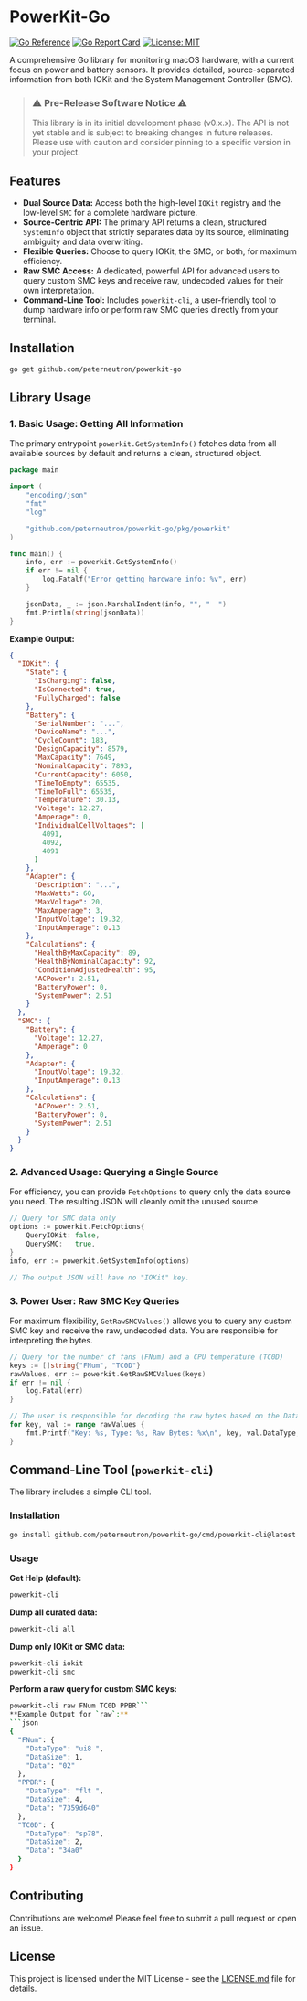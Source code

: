 # PowerKit-Go

[![Go Reference](https://pkg.go.dev/badge/github.com/peterneutron/powerkit-go.svg)](https://pkg.go.dev/github.com/peterneutron/powerkit-go)
[![Go Report Card](https://goreportcard.com/badge/github.com/peterneutron/powerkit-go)](https://goreportcard.com/report/github.com/peterneutron/powerkit-go)
[![License: MIT](https://img.shields.io/badge/License-MIT-yellow.svg)](https://opensource.org/licenses/MIT)

A comprehensive Go library for monitoring macOS hardware, with a current focus on power and battery sensors. It provides detailed, source-separated information from both IOKit and the System Management Controller (SMC).

> ### ⚠️ Pre-Release Software Notice ⚠️
> This library is in its initial development phase (v0.x.x). The API is not yet stable and is subject to breaking changes in future releases. Please use with caution and consider pinning to a specific version in your project.

## Features

*   **Dual Source Data:** Access both the high-level `IOKit` registry and the low-level `SMC` for a complete hardware picture.
*   **Source-Centric API:** The primary API returns a clean, structured `SystemInfo` object that strictly separates data by its source, eliminating ambiguity and data overwriting.
*   **Flexible Queries:** Choose to query IOKit, the SMC, or both, for maximum efficiency.
*   **Raw SMC Access:** A dedicated, powerful API for advanced users to query custom SMC keys and receive raw, undecoded values for their own interpretation.
*   **Command-Line Tool:** Includes `powerkit-cli`, a user-friendly tool to dump hardware info or perform raw SMC queries directly from your terminal.

## Installation

```bash
go get github.com/peterneutron/powerkit-go
```

## Library Usage

### 1. Basic Usage: Getting All Information

The primary entrypoint `powerkit.GetSystemInfo()` fetches data from all available sources by default and returns a clean, structured object.

```go
package main

import (
	"encoding/json"
	"fmt"
	"log"

	"github.com/peterneutron/powerkit-go/pkg/powerkit"
)

func main() {
	info, err := powerkit.GetSystemInfo()
	if err != nil {
		log.Fatalf("Error getting hardware info: %v", err)
	}

	jsonData, _ := json.MarshalIndent(info, "", "  ")
	fmt.Println(string(jsonData))
}
```

**Example Output:**
```json
{
  "IOKit": {
    "State": {
      "IsCharging": false,
      "IsConnected": true,
      "FullyCharged": false
    },
    "Battery": {
      "SerialNumber": "...",
      "DeviceName": "...",
      "CycleCount": 183,
      "DesignCapacity": 8579,
      "MaxCapacity": 7649,
      "NominalCapacity": 7893,
      "CurrentCapacity": 6050,
      "TimeToEmpty": 65535,
      "TimeToFull": 65535,
      "Temperature": 30.13,
      "Voltage": 12.27,
      "Amperage": 0,
      "IndividualCellVoltages": [
        4091,
        4092,
        4091
      ]
    },
    "Adapter": {
      "Description": "...",
      "MaxWatts": 60,
      "MaxVoltage": 20,
      "MaxAmperage": 3,
      "InputVoltage": 19.32,
      "InputAmperage": 0.13
    },
    "Calculations": {
      "HealthByMaxCapacity": 89,
      "HealthByNominalCapacity": 92,
      "ConditionAdjustedHealth": 95,
      "ACPower": 2.51,
      "BatteryPower": 0,
      "SystemPower": 2.51
    }
  },
  "SMC": {
    "Battery": {
      "Voltage": 12.27,
      "Amperage": 0
    },
    "Adapter": {
      "InputVoltage": 19.32,
      "InputAmperage": 0.13
    },
    "Calculations": {
      "ACPower": 2.51,
      "BatteryPower": 0,
      "SystemPower": 2.51
    }
  }
}
```

### 2. Advanced Usage: Querying a Single Source

For efficiency, you can provide `FetchOptions` to query only the data source you need. The resulting JSON will cleanly omit the unused source.

```go
// Query for SMC data only
options := powerkit.FetchOptions{
    QueryIOKit: false,
    QuerySMC:   true,
}
info, err := powerkit.GetSystemInfo(options)

// The output JSON will have no "IOKit" key.
```

### 3. Power User: Raw SMC Key Queries

For maximum flexibility, `GetRawSMCValues()` allows you to query any custom SMC key and receive the raw, undecoded data. You are responsible for interpreting the bytes.

```go
// Query for the number of fans (FNum) and a CPU temperature (TC0D)
keys := []string{"FNum", "TC0D"}
rawValues, err := powerkit.GetRawSMCValues(keys)
if err != nil {
    log.Fatal(err)
}

// The user is responsible for decoding the raw bytes based on the DataType
for key, val := range rawValues {
    fmt.Printf("Key: %s, Type: %s, Raw Bytes: %x\n", key, val.DataType, val.Data)
}
```

## Command-Line Tool (`powerkit-cli`)

The library includes a simple CLI tool.

### Installation
```bash
go install github.com/peterneutron/powerkit-go/cmd/powerkit-cli@latest
```

### Usage

**Get Help (default):**
```bash
powerkit-cli
```

**Dump all curated data:**
```bash
powerkit-cli all
```

**Dump only IOKit or SMC data:**
```bash
powerkit-cli iokit
powerkit-cli smc
```

**Perform a raw query for custom SMC keys:**
```bash
powerkit-cli raw FNum TC0D PPBR```
**Example Output for `raw`:**
```json
{
  "FNum": {
    "DataType": "ui8 ",
    "DataSize": 1,
    "Data": "02"
  },
  "PPBR": {
    "DataType": "flt ",
    "DataSize": 4,
    "Data": "7359d640"
  },
  "TC0D": {
    "DataType": "sp78",
    "DataSize": 2,
    "Data": "34a0"
  }
}
```

## Contributing

Contributions are welcome! Please feel free to submit a pull request or open an issue.

## License

This project is licensed under the MIT License - see the [LICENSE.md](LICENSE.md) file for details.